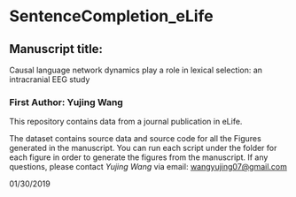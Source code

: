 # SentenceCompletion_eLife

## Manuscript title: 
Causal language network dynamics play a role in lexical selection: an intracranial EEG study

### First Author: Yujing Wang


This repository contains data from a journal publication in eLife.

The dataset contains source data and source code for all the Figures generated in the manuscript. You can run each script under the folder for each figure in order to generate the figures from the manuscript. 
If any questions, please contact *Yujing Wang* via email: wangyujing07@gmail.com

01/30/2019
